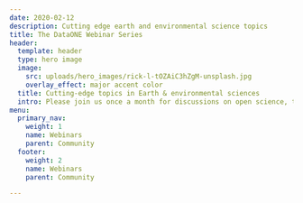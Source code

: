 ```yaml
---
date: 2020-02-12
description: Cutting edge earth and environmental science topics
title: The DataONE Webinar Series
header:
  template: header
  type: hero image
  image:
    src: uploads/hero_images/rick-l-tOZAiC3hZgM-unsplash.jpg
    overlay_effect: major accent color
  title: Cutting-edge topics in Earth & environmental sciences
  intro: Please join us once a month for discussions on open science, the role of the data lifecycle, and achieving innovative science through shared data and ground-breaking tools.
menu:
  primary_nav:
    weight: 1
    name: Webinars
    parent: Community
  footer:
    weight: 2
    name: Webinars
    parent: Community

---
```

